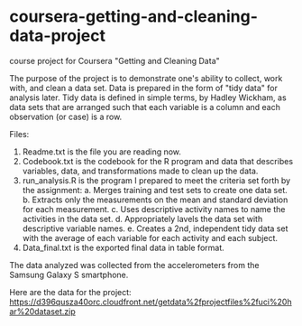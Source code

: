 # coursera-getting-and-cleaning-data-project
course project for Coursera "Getting and Cleaning Data"

  

The purpose of the project is to demonstrate one's ability to collect, work with, and clean a 
data set.  Data is prepared in the form of "tidy data" for analysis later.  Tidy data is defined
in simple terms, by Hadley Wickham, as data sets that are arranged such that each variable is 
a column and each observation (or case) is a row.

Files:
1. Readme.txt is the file you are reading now.
2. Codebook.txt is the codebook for the R program and data that describes variables, data, and
	transformations made to clean up the data.
3. run_analysis.R is the program I prepared to meet the criteria set forth by the assignment:
	a. Merges training and test sets to create one data set.
	b. Extracts only the measurements on the mean and standard deviation for each measurement.
	c. Uses descriptive activity names to name the activities in the data set.
	d. Appropriately lavels the data set with descriptive variable names.
	e. Creates a 2nd, independent tidy data set with the average of each variable for each
		activity and each subject.
4. Data_final.txt is the exported final data in table format.

The data analyzed was collected from the accelerometers from the Samsung Galaxy S smartphone. 

Here are the data for the project:
https://d396qusza40orc.cloudfront.net/getdata%2fprojectfiles%2fuci%20har%20dataset.zip
